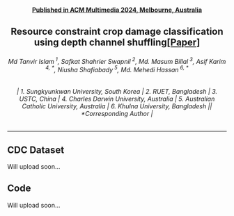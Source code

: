 <h4 align="center"><strong><a href="https://2024.acmmm.org/">Published in ACM Multimedia 2024, Melbourne, Australia</a></strong></h4>
<h2 align="center"><strong>Resource constraint crop damage classification using depth channel shuffling<a href="https://tanvirnwu.github.io/assets/papers/LightCDC.pdf" target="_blank">[Paper]</a></strong></h2>
<h6 align="center">Md Tanvir Islam<sup> 1</sup>, Safkat Shahrier Swapnil<sup> 2</sup>, Md. Masum Billal<sup> 3</sup>, Asif Karim<sup> 4, *</sup>, Niusha Shafiabady<sup> 5</sup>, Md. Mehedi Hassan<sup> 6, *</sup></h6>
<h6 align="center">| 1. Sungkyunkwan University, South Korea | 2. RUET, Bangladesh | 3. USTC, China | 4. Charles Darwin University, Australia | 5. Australian Catholic University, Australia | 6. Khulna University, Bangladesh || *Corresponding Author |</h6> 
<hr>


## CDC Dataset
Will upload soon...

## Code
Will upload soon...
